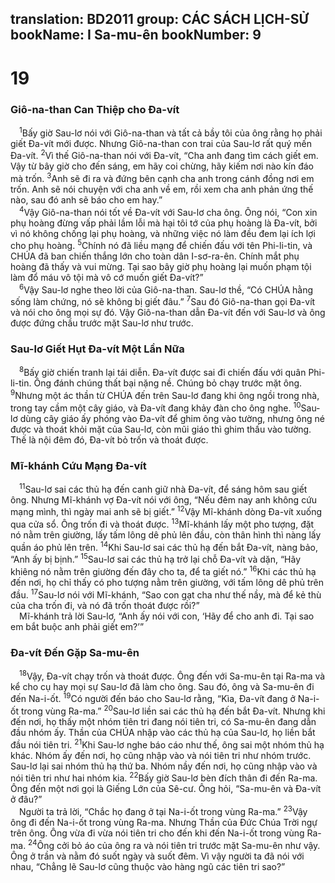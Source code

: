 translation: BD2011
group: CÁC SÁCH LỊCH-SỬ
bookName: I Sa-mu-ên 
bookNumber: 9
-------

<div class="title"><h1>19</h1><h3>Giô-na-than Can Thiệp cho Ða-vít</h3></div>
<span class="verse 1sa_19_1"> <sup>1</sup>Bấy giờ Sau-lơ nói với Giô-na-than và tất cả bầy tôi của ông rằng họ phải giết Ða-vít mới được. Nhưng Giô-na-than con trai của Sau-lơ rất quý mến Ða-vít. </span>
<span class="verse 1sa_19_2"><sup>2</sup>Vì thế Giô-na-than nói với Ða-vít, “Cha anh đang tìm cách giết em. Vậy từ bây giờ cho đến sáng, em hãy coi chừng, hãy kiếm nơi nào kín đáo mà trốn. </span>
<span class="verse 1sa_19_3"><sup>3</sup>Anh sẽ đi ra và đứng bên cạnh cha anh trong cánh đồng nơi em trốn. Anh sẽ nói chuyện với cha anh về em, rồi xem cha anh phản ứng thế nào, sau đó anh sẽ báo cho em hay.”<br/></span>
<span class="verse 1sa_19_4"> <sup>4</sup>Vậy Giô-na-than nói tốt về Ða-vít với Sau-lơ cha ông. Ông nói, “Con xin phụ hoàng đừng vấp phải lầm lỗi mà hại tôi tớ của phụ hoàng là Ða-vít, bởi vì nó không chống lại phụ hoàng, và những việc nó làm đều đem lại ích lợi cho phụ hoàng. </span>
<span class="verse 1sa_19_5"><sup>5</sup>Chính nó đã liều mạng để chiến đấu với tên Phi-li-tin, và CHÚA đã ban chiến thắng lớn cho toàn dân I-sơ-ra-ên. Chính mắt phụ hoàng đã thấy và vui mừng. Tại sao bây giờ phụ hoàng lại muốn phạm tội làm đổ máu vô tội mà vô cớ muốn giết Ða-vít?”<br/></span>
<span class="verse 1sa_19_6"> <sup>6</sup>Vậy Sau-lơ nghe theo lời của Giô-na-than. Sau-lơ thề, “Có CHÚA hằng sống làm chứng, nó sẽ không bị giết đâu.” </span>
<span class="verse 1sa_19_7"><sup>7</sup>Sau đó Giô-na-than gọi Ða-vít và nói cho ông mọi sự đó. Vậy Giô-na-than dẫn Ða-vít đến với Sau-lơ và ông được đứng chầu trước mặt Sau-lơ như trước.<br/></span>
<div class="title"><h3>Sau-lơ Giết Hụt Ða-vít Một Lần Nữa</h3></div>
<span class="verse 1sa_19_8"> <sup>8</sup>Bấy giờ chiến tranh lại tái diễn. Ða-vít được sai đi chiến đấu với quân Phi-li-tin. Ông đánh chúng thất bại nặng nề. Chúng bỏ chạy trước mặt ông. </span>
<span class="verse 1sa_19_9"><sup>9</sup>Nhưng một ác thần từ CHÚA đến trên Sau-lơ đang khi ông ngồi trong nhà, trong tay cầm một cây giáo, và Ða-vít đang khảy đàn cho ông nghe. </span>
<span class="verse 1sa_19_10"><sup>10</sup>Sau-lơ dùng cây giáo ấy phóng vào Ða-vít để ghim ông vào tường, nhưng ông né được và thoát khỏi mặt của Sau-lơ, còn mũi giáo thì ghim thấu vào tường. Thế là nội đêm đó, Ða-vít bỏ trốn và thoát được.<br/></span>
<div class="title"><h3>Mĩ-khánh Cứu Mạng Ða-vít</h3></div>
<span class="verse 1sa_19_11"> <sup>11</sup>Sau-lơ sai các thủ hạ đến canh giữ nhà Ða-vít, để sáng hôm sau giết ông. Nhưng Mĩ-khánh vợ Ða-vít nói với ông, “Nếu đêm nay anh không cứu mạng mình, thì ngày mai anh sẽ bị giết.” </span>
<span class="verse 1sa_19_12"><sup>12</sup>Vậy Mĩ-khánh dòng Ða-vít xuống qua cửa sổ. Ông trốn đi và thoát được. </span>
<span class="verse 1sa_19_13"><sup>13</sup>Mĩ-khánh lấy một pho tượng, đặt nó nằm trên giường, lấy tấm lông dê phủ lên đầu, còn thân hình thì nàng lấy quần áo phủ lên trên. </span>
<span class="verse 1sa_19_14"><sup>14</sup>Khi Sau-lơ sai các thủ hạ đến bắt Ða-vít, nàng bảo, “Anh ấy bị bịnh.” </span>
<span class="verse 1sa_19_15"><sup>15</sup>Sau-lơ sai các thủ hạ trở lại chỗ Ða-vít và dặn, “Hãy khiêng nó nằm trên giường đến đây cho ta, để ta giết nó.” </span>
<span class="verse 1sa_19_16"><sup>16</sup>Khi các thủ hạ đến nơi, họ chỉ thấy có pho tượng nằm trên giường, với tấm lông dê phủ trên đầu. </span>
<span class="verse 1sa_19_17"><sup>17</sup>Sau-lơ nói với Mĩ-khánh, “Sao con gạt cha như thế nầy, mà để kẻ thù của cha trốn đi, và nó đã trốn thoát được rồi?”<br/> Mĩ-khánh trả lời Sau-lơ, “Anh ấy nói với con, ‘Hãy để cho anh đi. Tại sao em bắt buộc anh phải giết em?’”<br/></span>
<div class="title"><h3>Ða-vít Ðến Gặp Sa-mu-ên</h3></div>
<span class="verse 1sa_19_18"> <sup>18</sup>Vậy, Ða-vít chạy trốn và thoát được. Ông đến với Sa-mu-ên tại Ra-ma và kể cho cụ hay mọi sự Sau-lơ đã làm cho ông. Sau đó, ông và Sa-mu-ên đi đến Na-i-ốt. </span>
<span class="verse 1sa_19_19"><sup>19</sup>Có người đến báo cho Sau-lơ rằng, “Kìa, Ða-vít đang ở Na-i-ốt trong vùng Ra-ma.” </span>
<span class="verse 1sa_19_20"><sup>20</sup>Sau-lơ liền sai các thủ hạ đến bắt Ða-vít. Nhưng khi đến nơi, họ thấy một nhóm tiên tri đang nói tiên tri, có Sa-mu-ên đang dẫn đầu nhóm ấy. Thần của CHÚA nhập vào các thủ hạ của Sau-lơ, họ liền bắt đầu nói tiên tri. </span>
<span class="verse 1sa_19_21"><sup>21</sup>Khi Sau-lơ nghe báo cáo như thế, ông sai một nhóm thủ hạ khác. Nhóm ấy đến nơi, họ cũng nhập vào và nói tiên tri như nhóm trước. Sau-lơ lại sai nhóm thủ hạ thứ ba. Nhóm nầy đến nơi, họ cũng nhập vào và nói tiên tri như hai nhóm kia. </span>
<span class="verse 1sa_19_22"><sup>22</sup>Bấy giờ Sau-lơ bèn đích thân đi đến Ra-ma. Ông đến một nơi gọi là Giếng Lớn của Sê-cư. Ông hỏi, “Sa-mu-ên và Ða-vít ở đâu?”<br/> Người ta trả lời, “Chắc họ đang ở tại Na-i-ốt trong vùng Ra-ma.” </span>
<span class="verse 1sa_19_23"><sup>23</sup>Vậy ông đi đến Na-i-ốt trong vùng Ra-ma. Nhưng Thần của Ðức Chúa Trời ngự trên ông. Ông vừa đi vừa nói tiên tri cho đến khi đến Na-i-ốt trong vùng Ra-ma. </span>
<span class="verse 1sa_19_24"><sup>24</sup>Ông cởi bỏ áo của ông ra và nói tiên tri trước mặt Sa-mu-ên như vậy. Ông ở trần và nằm đó suốt ngày và suốt đêm. Vì vậy người ta đã nói với nhau, “Chẳng lẽ Sau-lơ cũng thuộc vào hàng ngũ các tiên tri sao?”<br/></span>
